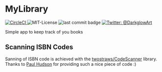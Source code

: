 # MyLibrary

<p>
    <a href="https://circleci.com/gh/mmalesevic/MyLibrary/tree/main">
        <img src="https://circleci.com/gh/mmalesevic/MyLibrary/tree/main.svg?style=svg&circle-token=2c1ab8c9c8b42936405a6cf59573ce09a989d931" alt="CircleCI"/>
    </a> 
    <img src="https://img.shields.io/github/license/mmalesevic/MyLibrary" alt="MIT-License" />
    <img src="https://img.shields.io/github/last-commit/mmalesevic/MyLibrary" alt="last commit badge" />
    <a href="https://twitter.com/DarkglowArt">
        <img src="https://img.shields.io/badge/tell%20me-%40DarkglowArt-green" alt="Twitter: @DarkglowArt" />
    </a>
</p>

Simple app to keep track of you books

## Scanning ISBN Codes

Sanning of ISBN code is achieved with the [twostraws/CodeScanner](https://github.com/twostraws/CodeScanner) library. 
Thanks to [Paul Hudson](https://twitter.com/twostraws) for providing such a nice piece of code :)
